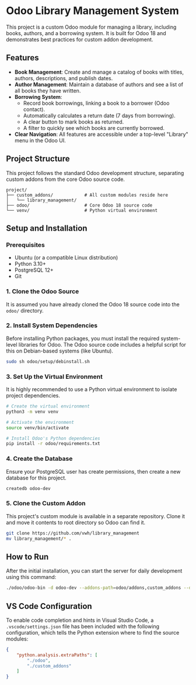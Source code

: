 # Odoo Library Management System

This project is a custom Odoo module for managing a library, including books, authors, and a borrowing system. It is built for Odoo 18 and demonstrates best practices for custom addon development.

## Features

- **Book Management**: Create and manage a catalog of books with titles, authors, descriptions, and publish dates.
- **Author Management**: Maintain a database of authors and see a list of all books they have written.
- **Borrowing System**: 
    - Record book borrowings, linking a book to a borrower (Odoo contact).
    - Automatically calculates a return date (7 days from borrowing).
    - A clear button to mark books as returned.
    - A filter to quickly see which books are currently borrowed.
- **Clear Navigation**: All features are accessible under a top-level "Library" menu in the Odoo UI.

## Project Structure

This project follows the standard Odoo development structure, separating custom addons from the core Odoo source code.

```
project/
├── custom_addons/            # All custom modules reside here
│   └── library_management/
├── odoo/                     # Core Odoo 18 source code
└── venv/                     # Python virtual environment
```

## Setup and Installation

### Prerequisites

- Ubuntu (or a compatible Linux distribution)
- Python 3.10+
- PostgreSQL 12+
- Git

### 1. Clone the Odoo Source

It is assumed you have already cloned the Odoo 18 source code into the `odoo/` directory.

### 2. Install System Dependencies

Before installing Python packages, you must install the required system-level libraries for Odoo. The Odoo source code includes a helpful script for this on Debian-based systems (like Ubuntu).

```bash
sudo sh odoo/setup/debinstall.sh
```

### 3. Set Up the Virtual Environment

It is highly recommended to use a Python virtual environment to isolate project dependencies.

```bash
# Create the virtual environment
python3 -m venv venv

# Activate the environment
source venv/bin/activate

# Install Odoo's Python dependencies
pip install -r odoo/requirements.txt
```

### 4. Create the Database

Ensure your PostgreSQL user has create permissions, then create a new database for this project.

```bash
createdb odoo-dev
```

### 5. Clone the Custom Addon

This project's custom module is available in a separate repository. Clone it and move it contents to root directory so Odoo can find it.

```bash
git clone https://github.com/vwh/library_management
mv library_management/* .
```

## How to Run

After the initial installation, you can start the server for daily development using this command:

```bash
./odoo/odoo-bin -d odoo-dev --addons-path=odoo/addons,custom_addons --dev=all
```

## VS Code Configuration

To enable code completion and hints in Visual Studio Code, a `.vscode/settings.json` file has been included with the following configuration, which tells the Python extension where to find the source modules:

```json
{
    "python.analysis.extraPaths": [
        "./odoo",
        "./custom_addons"
    ]
}
```
